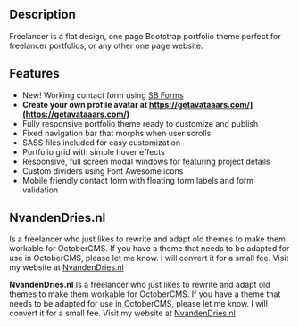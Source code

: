 ## Description

Freelancer is a flat design, one page Bootstrap portfolio theme perfect for freelancer portfolios, or any other one page website.

## Features

-   New!    Working contact form using  [SB Forms](https://startbootstrap.com/solution/contact-forms)
-   **Create your own profile avatar at   https://getavataaars.com/](https://getavataaars.com/)**
-   Fully responsive portfolio theme ready to customize and publish
-   Fixed navigation bar that morphs when user scrolls
-   SASS files included for easy customization
-   Portfolio grid with simple hover effects
-   Responsive, full screen modal windows for featuring project details
-   Custom dividers using Font Awesome icons
-   Mobile friendly contact form with floating form labels and form validation
## NvandenDries.nl
Is a freelancer who just likes to rewrite and adapt old themes to make them workable for OctoberCMS. 
If you have a theme that needs to be adapted for use in OctoberCMS, please let me know. I will convert it for a small fee.
Visit my website at [NvandenDries.nl](https://nvandendries.nl)

**NvandenDries.nl**
Is a freelancer who just likes to rewrite and adapt old themes to make them workable for OctoberCMS. 
If you have a theme that needs to be adapted for use in OctoberCMS, please let me know. I will convert it for a small fee.
Visit my website at [NvandenDries.nl](https://nvandendries.nl)
